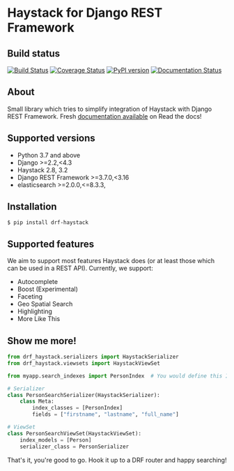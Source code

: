 Haystack for Django REST Framework
==================================

Build status
------------

[![Build Status](https://travis-ci.org/rhblind/drf-haystack.svg?branch=master)](https://travis-ci.org/rhblind/drf-haystack)
[![Coverage Status](https://coveralls.io/repos/github/rhblind/drf-haystack/badge.svg?branch=master)](https://coveralls.io/github/rhblind/drf-haystack?branch=master)
[![PyPI version](https://badge.fury.io/py/drf-haystack.svg)](https://badge.fury.io/py/drf-haystack)
[![Documentation Status](https://readthedocs.org/projects/drf-haystack/badge/?version=latest)](http://drf-haystack.readthedocs.io/en/latest/?badge=latest)


About
-----

Small library which tries to simplify integration of Haystack with Django REST Framework.
Fresh [documentation available](https://drf-haystack.readthedocs.io/en/latest/) on Read the docs!

Supported versions
------------------

- Python 3.7 and above
- Django >=2.2,<4.3
- Haystack 2.8, 3.2
- Django REST Framework >=3.7.0,<3.16
- elasticsearch >=2.0.0,<=8.3.3,


Installation
------------

    $ pip install drf-haystack

Supported features
------------------
We aim to support most features Haystack does (or at least those which can be used in a REST API).
Currently, we support:

- Autocomplete
- Boost (Experimental)
- Faceting
- Geo Spatial Search
- Highlighting
- More Like This

Show me more!
-------------

```python
from drf_haystack.serializers import HaystackSerializer
from drf_haystack.viewsets import HaystackViewSet

from myapp.search_indexes import PersonIndex  # You would define this Index normally as per Haystack's documentation

# Serializer
class PersonSearchSerializer(HaystackSerializer):
    class Meta:
        index_classes = [PersonIndex]
        fields = ["firstname", "lastname", "full_name"]

# ViewSet
class PersonSearchViewSet(HaystackViewSet):
    index_models = [Person]
    serializer_class = PersonSerializer
```

That's it, you're good to go. Hook it up to a DRF router and happy searching!
